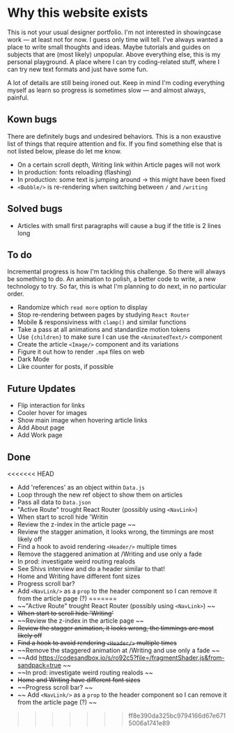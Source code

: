 # Why this website exists

This is not your usual designer portfolio. I'm not interested in showingcase work — at least not for now. I guess only time will tell. I've always wanted a place to write small thoughts and ideas. Maybe tutorials and guides on subjects that are (most likely) unpopular. Above everything else, this is my personal playground. A place where I can try coding-related stuff, where I can try new text formats and just have some fun.

A lot of details are still being ironed out. Keep in mind I'm coding everything myself as learn so progress is sometimes slow — and almost always, painful.

## Kown bugs

There are definitely bugs and undesired behaviors. This is a non exaustive list of things that require attention and fix. If you find something else that is not listed below, please do let me know.

- On a certain scroll depth, Writing link within Article pages will not work
- In production: fonts reloading (flashing)
- In production: some text is jumping around -> this might have been fixed
- `<Bubble/>` is re-rendering when switching between `/` and `/writing`

## Solved bugs

- Articles with small first paragraphs will cause a bug if the title is 2 lines long

## To do

Incremental progress is how I'm tackling this challenge. So there will always be something to do. An animation to polish, a better code to write, a new technology to try. So far, this is what I'm planning to do next, in no particular order.

- Randomize which `read more` option to display
- Stop re-rendering between pages by studying `React Router`
- Mobile & responsiviness with `clamp()` and similar functions
- Take a pass at all animations and standardize motion tokens
- Use `{children}` to make sure I can use the `<AnimatedText/>` component
- Create the article `<Image/>` component and its variations
- Figure it out how to render `.mp4` files on web
- Dark Mode
- Like counter for posts, if possible

## Future Updates

- Flip interaction for links
- Cooler hover for images
- Show main image when hovering article links
- Add About page
- Add Work page

## Done

<<<<<<< HEAD
- Add 'references' as an object within `Data.js`
- Loop through the new ref object to show them on articles
- Pass all data to `Data.json`
- "Active Route" trought React Router (possibly using `<NavLink>`)
- When start to scroll hide 'Writin
- Review the z-index in the article page ~~
- Review the stagger animation, it looks wrong, the timmings are most likely off
- Find a hook to avoid rendering `<Header/>` multiple times
- Remove the staggered animation at /Writing and use only a fade
- In prod: investigate weird routing realods
- See Shivs interview and do a header similar to that!
- Home and Writing have different font sizes
- Progress scroll bar?
- Add `<NavLink/>` as a `prop` to the header component so I can remove it from the article page (?)
=======
- ~~"Active Route" trought React Router (possibly using `<NavLink>`) ~~
- ~~When start to scroll hide 'Writing'~~
- ~~Review the z-index in the article page ~~
- ~~Review the stagger animation, it looks wrong, the timmings are most likely off~~
- ~~Find a hook to avoid rendering `<Header/>` multiple times~~
- ~~Remove the staggered animation at /Writing and use only a fade ~~
- ~~Add https://codesandbox.io/s/ro92c5?file=/fragmentShader.js&from-sandpack=true ~~
- ~~In prod: investigate weird routing realods ~~
- ~~Home and Writing have different font sizes~~
- ~~Progress scroll bar? ~~
- ~~ Add `<NavLink/>` as a `prop` to the header component so I can remove it from the article page (?) ~~
>>>>>>> ff8e390da325bc9794166d67e6715006a1741e89
